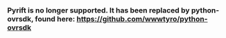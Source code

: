 ### Pyrift is no longer supported. It has been replaced by python-ovrsdk, found here: https://github.com/wwwtyro/python-ovrsdk
